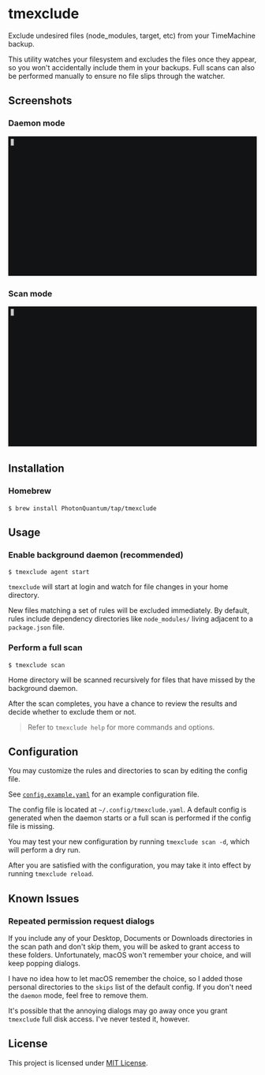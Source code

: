 # tmexclude

Exclude undesired files (node_modules, target, etc) from your TimeMachine backup.

This utility watches your filesystem and excludes the files once they appear, so you won't accidentally include them
in your backups. Full scans can also be performed manually to ensure no file slips through the watcher.

## Screenshots

### Daemon mode
![daemon](screenshots/daemon.gif)

### Scan mode
![scan](screenshots/scan.gif)

## Installation

### Homebrew

```shell
$ brew install PhotonQuantum/tap/tmexclude
```

## Usage

### Enable background daemon (recommended)

```shell
$ tmexclude agent start
```

`tmexclude` will start at login and watch for file changes in your home directory.

New files matching a set of rules will be excluded immediately.
By default, rules include dependency directories like `node_modules/` living adjacent to a `package.json` file.

### Perform a full scan

```shell
$ tmexclude scan
```

Home directory will be scanned recursively for files that have missed by the background daemon.

After the scan completes, you have a chance to review the results and decide whether to exclude them or not.

> Refer to `tmexclude help` for more commands and options.

## Configuration

You may customize the rules and directories to scan by editing the config file.

See [`config.example.yaml`](config.example.yaml) for an example configuration file.

The config file is located at `~/.config/tmexclude.yaml`.
A default config is generated when the daemon starts or a full scan is performed if the config file is missing.

You may test your new configuration by running `tmexclude scan -d`, which will perform a dry run.

After you are satisfied with the configuration, you may take it into effect by running `tmexclude reload`.

## Known Issues

### Repeated permission request dialogs

If you include any of your Desktop, Documents or Downloads directories in the scan path and don't skip them,
you will be asked to grant access to these folders.
Unfortunately, macOS won't remember your choice, and will keep popping dialogs.

I have no idea how to let macOS remember the choice, so I added those personal directories to the `skips` list of the
default config. If you don't need the `daemon` mode, feel free to remove them.

It's possible that the annoying dialogs may go away once you grant `tmexclude` full disk access. I've never tested it,
however.

## License

This project is licensed under [MIT License](LICENSE).